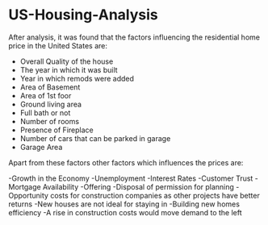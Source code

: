 # US-Housing-Analysis
After analysis, it was found that the factors influencing the residential home price in the United States are:

- Overall Quality of the house
- The year in which it was built
- Year in which remods were added
- Area of Basement
- Area of 1st foor
- Ground living area
- Full bath or not
- Number of rooms
- Presence of Fireplace
- Number of cars that can be parked in garage
- Garage Area

Apart from these factors other factors which influences the prices are:
    
-Growth in the Economy
-Unemployment
-Interest Rates
-Customer Trust
-Mortgage Availability
-Offering
-Disposal of permission for planning
-Opportunity costs for construction companies as other projects have better returns
-New houses are not ideal for staying in
-Building new homes efficiency
-A rise in construction costs would move demand to the left
